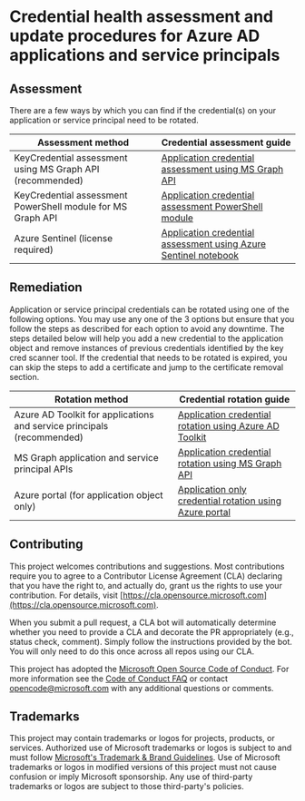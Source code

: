 # Credential health assessment and update procedures for Azure AD applications and service principals

## Assessment

There are a few ways by which you can find if the credential(s) on your application or service principal need to be rotated.

| **Assessment method**                             | **Credential assessment guide**                                                                                   |
| -------------------------------------------- | -------------------------------------------------------------------------------------------------------- |
| KeyCredential assessment using MS Graph API  (recommended)               | [Application credential assessment using MS Graph API](azuread-application-credential-assessment-msgraph-guide.md)                   |
| KeyCredential assessment PowerShell module for MS Graph API               | [Application credential assessment PowerShell module](azuread-application-credential-assessment-powershell-guide.md)                   |
| Azure Sentinel (license required)                | [Application credential assessment using Azure Sentinel notebook](azuread-application-credential-assessment-sentinel-guide.md)                   |

## Remediation

Application or service principal credentials can be rotated using one of the following options.
You may use any one of the 3 options but ensure that you follow the steps as described for each option to avoid any downtime.
The steps detailed below will help you add a new credential to the application object and remove instances of previous credentials identified by the key cred scanner tool.
If the credential that needs to be rotated is expired, you can skip the steps to add a certificate and jump to the certificate removal section.

| **Rotation method**                             | **Credential rotation guide**                                                                                   |
| -------------------------------------------- | -------------------------------------------------------------------------------------------------------- |
| Azure AD Toolkit for applications and service principals (recommended)               | [Application credential rotation using Azure AD Toolkit](azuread-application-credential-rotation-azuread-toolkit-guide.md)                   |
| MS Graph application and service principal APIs                 | [Application credential rotation using MS Graph API](azuread-application-credential-rotation-msgraph-guide.md)                   |
| Azure portal (for application object only)                 | [Application only credential rotation using Azure portal](azuread-application-only-credential-rotation-azure-portal-guide.md)                   |

## Contributing

This project welcomes contributions and suggestions. Most contributions require you to agree to a
Contributor License Agreement (CLA) declaring that you have the right to, and actually do, grant us
the rights to use your contribution. For details, visit [https://cla.opensource.microsoft.com](https://cla.opensource.microsoft.com).

When you submit a pull request, a CLA bot will automatically determine whether you need to provide
a CLA and decorate the PR appropriately (e.g., status check, comment). Simply follow the instructions
provided by the bot. You will only need to do this once across all repos using our CLA.

This project has adopted the [Microsoft Open Source Code of Conduct](https://opensource.microsoft.com/codeofconduct/).
For more information see the [Code of Conduct FAQ](https://opensource.microsoft.com/codeofconduct/faq/) or
contact [opencode@microsoft.com](mailto:opencode@microsoft.com) with any additional questions or comments.

## Trademarks

This project may contain trademarks or logos for projects, products, or services. Authorized use of Microsoft
trademarks or logos is subject to and must follow
[Microsoft's Trademark & Brand Guidelines](https://www.microsoft.com/en-us/legal/intellectualproperty/trademarks/usage/general).
Use of Microsoft trademarks or logos in modified versions of this project must not cause confusion or imply Microsoft sponsorship.
Any use of third-party trademarks or logos are subject to those third-party's policies.
